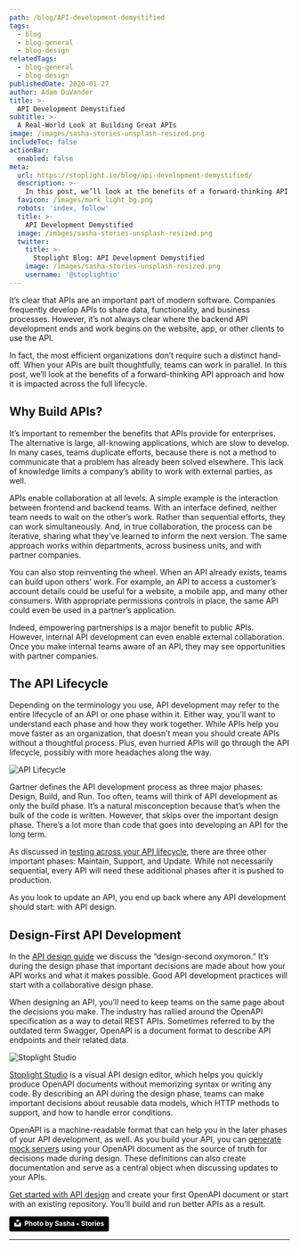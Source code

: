```yaml
---
path: /blog/API-development-demystified
tags:
  - blog
  - blog-general
  - blog-design
relatedTags:
  - blog-general
  - blog-design
publishedDate: 2020-01-27
author: Adam DuVander
title: >-
  API Development Demystified
subtitle: >-
  A Real-World Look at Building Great APIs
image: /images/sasha-stories-unsplash-resized.png
includeToc: false
actionBar:
  enabled: false
meta:
  url: https://stoplight.io/blog/api-development-demystified/
  description: >-
    In this post, we’ll look at the benefits of a forward-thinking API approach and how it is impacted across the full lifecycle.
  favicon: /images/mark_light_bg.png
  robots: 'index, follow'
  title: >-
    API Development Demystified
  image: /images/sasha-stories-unsplash-resized.png
  twitter:
    title: >-
      Stoplight Blog: API Development Demystified
    image: /images/sasha-stories-unsplash-resized.png
    username: '@stoplightio'
---
```


It’s clear that APIs are an important part of modern software. Companies frequently develop APIs to share data, functionality, and business processes. However, it’s not always clear where the backend API development ends and work begins on the website, app, or other clients to use the API.

In fact, the most efficient organizations don’t require such a distinct hand-off. When your APIs are built thoughtfully, teams can work in parallel. In this post, we’ll look at the benefits of a forward-thinking API approach and how it is impacted across the full lifecycle.

## Why Build APIs?

It’s important to remember the benefits that APIs provide for enterprises. The alternative is large, all-knowing applications, which are slow to develop. In many cases, teams duplicate efforts, because there is not a method to communicate that a problem has already been solved elsewhere. This lack of knowledge limits a company’s ability to work with external parties, as well.

APIs enable collaboration at all levels. A simple example is the interaction between frontend and backend teams. With an interface defined, neither team needs to wait on the other’s work. Rather than sequential efforts, they can work simultaneously. And, in true collaboration, the process can be iterative, sharing what they’ve learned to inform the next version. The same approach works within departments, across business units, and with partner companies.

You can also stop reinventing the wheel. When an API already exists, teams can build upon others’ work. For example, an API to access a customer’s account details could be useful for a website, a mobile app, and many other consumers. With appropriate permissions controls in place, the same API could even be used in a partner’s application.

Indeed, empowering partnerships is a major benefit to public APIs. However, internal API development can even enable external collaboration. Once you make internal teams aware of an API, they may see opportunities with partner companies.

## The API Lifecycle

Depending on the terminology you use, API development may refer to the entire lifecycle of an API or one phase within it. Either way, you’ll want to understand each phase and how they work together. While APIs help you move faster as an organization, that doesn’t mean you should create APIs without a thoughtful process. Plus, even hurried APIs will go through the API lifecycle, possibly with more headaches along the way.

<img src="/images/api-lifecycle.png" alt="API Lifecycle"
title="API Lifecycle" style="box-shadow: none; background-color: transparent"/>

Gartner defines the API development process as three major phases: Design, Build, and Run. Too often, teams will think of API development as only the build phase. It’s a natural misconception because that’s when the bulk of the code is written. However, that skips over the important design phase. There’s a lot more than code that goes into developing an API for the long term.

As discussed in [testing across your API lifecycle](https://stoplight.io/blog/api-integration-testing/), there are three other important phases: Maintain, Support, and Update. While not necessarily sequential, every API will need these additional phases after it is pushed to production.

As you look to update an API, you end up back where any API development should start: with API design.

## Design-First API Development

In the [API design guide](https://stoplight.io/api-design-guide/basics/) we discuss the “design-second oxymoron.” It’s during the design phase that important decisions are made about how your API works and what it makes possible. Good API development practices will start with a collaborative design phase.

When designing an API, you’ll need to keep teams on the same page about the decisions you make. The industry has rallied around the OpenAPI specification as a way to detail REST APIs. Sometimes referred to by the outdated term Swagger, OpenAPI is a document format to describe API endpoints and their related data.

![Stoplight Studio](/images/studio/hero.png)

[Stoplight Studio](https://stoplight.io/studio/) is a visual API design editor, which helps you quickly produce OpenAPI documents without memorizing syntax or writing any code. By describing an API during the design phase, teams can make important decisions about reusable data models, which HTTP methods to support, and how to handle error conditions.

OpenAPI is a machine-readable format that can help you in the later phases of your API development, as well. As you build your API, you can [generate mock servers](https://stoplight.io/p/docs/gh/stoplightio/prism/docs/guides/01-mocking.md) using your OpenAPI document as the source of truth for decisions made during design. These definitions can also create documentation and serve as a central object when discussing updates to your APIs.

[Get started with API design](https://stoplight.io/studio/) and create your first OpenAPI document or start with an existing repository. You’ll build and run better APIs as a result.

<a style="background-color:black;color:white;text-decoration:none;padding:4px 6px;font-family:-apple-system, BlinkMacSystemFont, &quot;San Francisco&quot;, &quot;Helvetica Neue&quot;, Helvetica, Ubuntu, Roboto, Noto, &quot;Segoe UI&quot;, Arial, sans-serif;font-size:12px;font-weight:bold;line-height:1.2;display:inline-block;border-radius:3px" href="https://unsplash.com/@sanfrancisco?utm_medium=referral&amp;utm_campaign=photographer-credit&amp;utm_content=creditBadge" target="_blank" rel="noopener noreferrer" title="Download free do whatever you want high-resolution photos from Sasha • Stories"><span style="display:inline-block;padding:2px 3px"><svg xmlns="http://www.w3.org/2000/svg" style="height:12px;width:auto;position:relative;vertical-align:middle;top:-2px;fill:white" viewBox="0 0 32 32"><title>unsplash-logo</title><path d="M10 9V0h12v9H10zm12 5h10v18H0V14h10v9h12v-9z"></path></svg></span><span style="display:inline-block;padding:2px 3px">Photo by Sasha • Stories</span></a>

---

